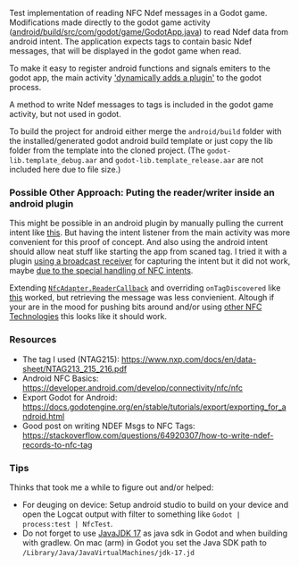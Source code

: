 Test implementation of reading NFC Ndef messages in a Godot game. Modifications made directly to the godot game activity ([android/build/src/com/godot/game/GodotApp.java](android/build/src/com/godot/game/GodotApp.java)) to read Ndef data from android intent. 
The application expects tags to contain basic Ndef messages, that will be displayed in the godot game when read.

To make it easy to register android functions and signals emiters to the godot app, the main activity ['dynamically adds a plugin'](https://github.com/Toffelpuffer/NfcGodotTesting/blob/main/android/build/src/com/godot/game/GodotApp.java#L67-L69) to the godot process. 

A method to write Ndef messages to tags is included in the godot game activity, but not used in godot.

To build the project for android either merge the `android/build` folder with the installed/generated godot android build template or just copy the lib folder from the template into the cloned project. (The `godot-lib.template_debug.aar` and `godot-lib.template_release.aar` are not included here due to file size.)

### Possible Other Approach: Puting the reader/writer inside an android plugin
This might be possible in an android plugin by manually pulling the current intent like [this](https://github.com/thimenesup/GodotNFC/blob/master/android/plugins/godot-nfc/src/main/java/org/thimenesup/godotnfc/GodotNFC.java). But having the intent listener from the main activity was more convenient for this proof of concept. And also using the android intent should allow neat stuff like starting the app from scaned tag. I tried it with a plugin [using a broadcast receiver](https://developer.android.com/develop/background-work/background-tasks/broadcasts) for capturing the intent but it did not work, maybe [due to the special handling of NFC intents](https://stackoverflow.com/questions/4853622/android-nfc-tag-received-with-broadcastreceiver).

Extending [`NfcAdapter.ReaderCallback`](https://developer.android.com/reference/android/nfc/NfcAdapter.ReaderCallback) and overriding `onTagDiscovered` like [this](https://github.com/worseproductions/godot-nfc-android-plugin/blob/main/plugin/src/main/java/com/worseproductions/godotnfcandroidplugin/GodotNfcAndroidPlugin.kt) worked, but retrieving the message was less convienient. Altough if your are in the mood for pushing bits around and/or using [other NFC Technologies](https://developer.android.com/reference/android/nfc/tech/TagTechnology) this looks like it should work.

### Resources
- The tag I used (NTAG215): https://www.nxp.com/docs/en/data-sheet/NTAG213_215_216.pdf
- Android NFC Basics: https://developer.android.com/develop/connectivity/nfc/nfc
- Export Godot for Android: https://docs.godotengine.org/en/stable/tutorials/export/exporting_for_android.html
- Good post on writing NDEF Msgs to NFC Tags: https://stackoverflow.com/questions/64920307/how-to-write-ndef-records-to-nfc-tag

### Tips
Thinks that took me a while to figure out and/or helped:

- For deuging on device: Setup android studio to build on your device and open the Logcat output with filter to something like `Godot | process:test | NfcTest`.
- Do not forget to use [JavaJDK 17](https://www.oracle.com/java/technologies/javase/jdk17-archive-downloads.html) as java sdk in Godot and when building with gradlew. On mac (arm) in Godot you set the Java SDK path to `/Library/Java/JavaVirtualMachines/jdk-17.jd` 
